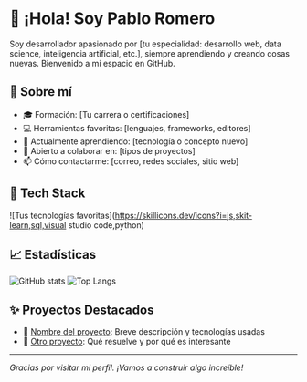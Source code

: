 # 👋 ¡Hola! Soy Pablo Romero

Soy desarrollador apasionado por [tu especialidad: desarrollo web, data science, inteligencia artificial, etc.], siempre aprendiendo y creando cosas nuevas. Bienvenido a mi espacio en GitHub.

## 💼 Sobre mí

- 🎓 Formación: [Tu carrera o certificaciones]
- 💻 Herramientas favoritas: [lenguajes, frameworks, editores]
- 🌱 Actualmente aprendiendo: [tecnología o concepto nuevo]
- 🤝 Abierto a colaborar en: [tipos de proyectos]
- 📫 Cómo contactarme: [correo, redes sociales, sitio web]

## 🧰 Tech Stack

![Tus tecnologías favoritas](https://skillicons.dev/icons?i=js,skit-learn,sql,visual studio code,python)

## 📈 Estadísticas

![GitHub stats](https://github-readme-stats.vercel.app/api?username=TuUsuario&show_icons=true&theme=radical)
![Top Langs](https://github-readme-stats.vercel.app/api/top-langs/?username=TuUsuario&layout=compact&theme=radical)

## ✨ Proyectos Destacados

- 🚀 [Nombre del proyecto](link): Breve descripción y tecnologías usadas
- 📱 [Otro proyecto](link): Qué resuelve y por qué es interesante

---

_Gracias por visitar mi perfil. ¡Vamos a construir algo increíble!_
